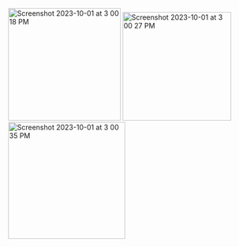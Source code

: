 <img width="228" alt="Screenshot 2023-10-01 at 3 00 18 PM" src="https://github.com/Parth1820/MAD_Practical-4_21012011155/assets/139493808/1493d28e-1811-4501-8637-f1becd4d5836">
<img width="220" alt="Screenshot 2023-10-01 at 3 00 27 PM" src="https://github.com/Parth1820/MAD_Practical-4_21012011155/assets/139493808/80558ca5-58f6-486c-869b-1a80f6a5420e">
<img width="237" alt="Screenshot 2023-10-01 at 3 00 35 PM" src="https://github.com/Parth1820/MAD_Practical-4_21012011155/assets/139493808/fda112d5-deeb-4a7c-8b17-c5b06b7de186">
